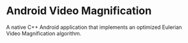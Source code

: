 # Android Video Magnification
A native C++ Android application that implements an optimized Eulerian Video Magnification algorithm.

